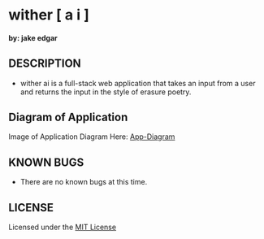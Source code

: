 # wither [ a i ]

#### by: jake edgar

## DESCRIPTION

- wither ai is a full-stack web application that takes an input from a user and returns the input in the style of erasure poetry.

## Diagram of Application

Image of Application Diagram Here: [App-Diagram](public/poem-app-diagram.png)

## KNOWN BUGS

- There are no known bugs at this time.

## LICENSE

Licensed under the [MIT License](LICENSE)
